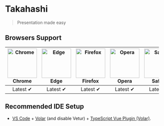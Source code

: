 # Takahashi

> Presentation made easy


## Browsers Support

| <img src="https://myst729.github.io/assets/browsers/chrome_256x256.png" alt="Chrome" width="96" height="96"><br>Chrome | <img src="https://myst729.github.io/assets/browsers/edge_256x256.png" alt="Edge" width="96" height="96"><br>Edge | <img src="https://myst729.github.io/assets/browsers/firefox_256x256.png" alt="Firefox" width="96" height="96"><br>Firefox | <img src="https://myst729.github.io/assets/browsers/opera_256x256.png" alt="Opera" width="96" height="96"><br>Opera | <img src="https://myst729.github.io/assets/browsers/safari_256x256.png" alt="Safari" width="96" height="96"><br>Safari |
| :------: | :------: | :------: | :------: | :------: |
| Latest ✔ | Latest ✔ | Latest ✔ | Latest ✔ | Latest ✔ |


## Recommended IDE Setup

- [VS Code](https://code.visualstudio.com/) + [Volar](https://marketplace.visualstudio.com/items?itemName=Vue.volar) (and disable Vetur) + [TypeScript Vue Plugin (Volar)](https://marketplace.visualstudio.com/items?itemName=Vue.vscode-typescript-vue-plugin).

